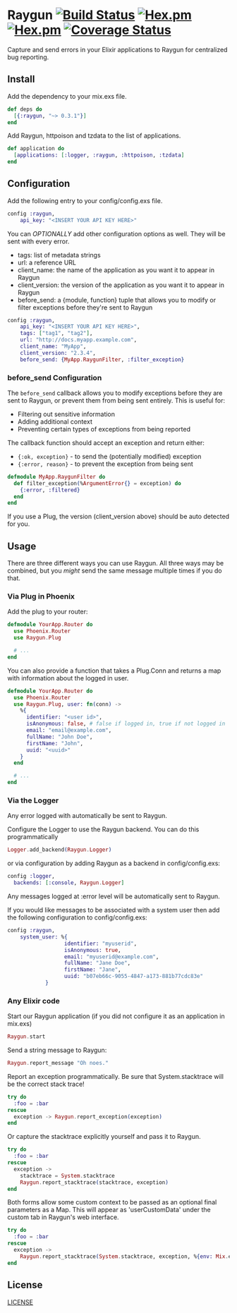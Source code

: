 # Raygun [![Build Status](https://travis-ci.org/Cobenian/raygun.svg?branch=master)](https://travis-ci.org/Cobenian/raygun) [![Hex.pm](https://img.shields.io/hexpm/v/raygun.svg?maxAge=2592000)](https://hex.pm/packages/raygun) [![Hex.pm](https://img.shields.io/hexpm/dt/raygun.svg?maxAge=2592000)](https://hex.pm/packages/raygun) [![Coverage Status](https://coveralls.io/repos/github/Cobenian/raygun/badge.svg?branch=master)](https://coveralls.io/github/Cobenian/raygun?branch=master)


Capture and send errors in your Elixir applications to Raygun for centralized
bug reporting.

## Install

Add the dependency to your mix.exs file.

```elixir
def deps do  
  [{:raygun, "~> 0.3.1"}]
end
```

Add Raygun, httpoison and tzdata to the list of applications.

```elixir
def application do
  [applications: [:logger, :raygun, :httpoison, :tzdata]
end
```

## Configuration

Add the following entry to your config/config.exs file.

```elixir
config :raygun,
    api_key: "<INSERT YOUR API KEY HERE>"
```

You can *OPTIONALLY* add other configuration options as well. They will be sent
with every error.
* tags: list of metadata strings
* url: a reference URL
* client_name: the name of the application as you want it to appear in Raygun
* client_version: the version of the application as you want it to appear in Raygun
* before_send: a {module, function} tuple that allows you to modify or filter exceptions before they're sent to Raygun

```elixir
config :raygun,
    api_key: "<INSERT YOUR API KEY HERE>",
    tags: ["tag1", "tag2"],
    url: "http://docs.myapp.example.com",
    client_name: "MyApp",
    client_version: "2.3.4",
    before_send: {MyApp.RaygunFilter, :filter_exception}
```

### before_send Configuration

The `before_send` callback allows you to modify exceptions before they are sent to Raygun, or prevent them from being sent entirely. This is useful for:

- Filtering out sensitive information
- Adding additional context
- Preventing certain types of exceptions from being reported

The callback function should accept an exception and return either:
- `{:ok, exception}` - to send the (potentially modified) exception
- `{:error, reason}` - to prevent the exception from being sent

```elixir
defmodule MyApp.RaygunFilter do
  def filter_exception(%ArgumentError{} = exception) do
    {:error, :filtered}
  end
end
```

If you use a Plug, the version (client_version above) should be auto detected for you.

## Usage

There are three different ways you can use Raygun. All three ways may be combined,
but you _might_ send the same message multiple times if you do that.

### Via Plug in Phoenix

Add the plug to your router:

```elixir
defmodule YourApp.Router do
  use Phoenix.Router
  use Raygun.Plug

  # ...
end
```

You can also provide a function that takes a Plug.Conn and returns a map with
information about the logged in user.

```elixir
defmodule YourApp.Router do
  use Phoenix.Router
  use Raygun.Plug, user: fn(conn) ->
    %{
      identifier: "<user id>",
      isAnonymous: false, # false if logged in, true if not logged in
      email: "email@example.com",
      fullName: "John Doe",
      firstName: "John",
      uuid: "<uuid>"
    }
  end

  # ...
end
```

### Via the Logger

Any error logged with automatically be sent to Raygun.

Configure the Logger to use the Raygun backend. You can do this programmatically

  ```elixir
  Logger.add_backend(Raygun.Logger)
  ```

or via configuration by adding Raygun as a backend in config/config.exs:

  ```elixir
  config :logger,
    backends: [:console, Raygun.Logger]
  ```

Any messages logged at :error level will be automatically sent to Raygun.

If you would like messages to be associated with a system user then add the
following configuration to config/config.exs:

  ```elixir
  config :raygun,
      system_user: %{
        			identifier: "myuserid",
        			isAnonymous: true,
        			email: "myuserid@example.com",
        			fullName: "Jane Doe",
        			firstName: "Jane",
        			uuid: "b07eb66c-9055-4847-a173-881b77cdc83e"
      		  }
  ```

### Any Elixir code

Start our Raygun application (if you did not configure it as an application
in mix.exs)

```elixir
Raygun.start
```

Send a string message to Raygun:

```elixir
Raygun.report_message "Oh noes."
```

Report an exception programmatically. Be sure that System.stacktrace will be
the correct stack trace!

```elixir
try do
  :foo = :bar
rescue
  exception -> Raygun.report_exception(exception)
end
```

Or capture the stacktrace explicitly yourself and pass it to Raygun.

```elixir
try do
  :foo = :bar
rescue
  exception ->
    stacktrace = System.stacktrace
    Raygun.report_stacktrace(stacktrace, exception)
end
```  

Both forms allow some custom context to be passed as an optional final
parameters as a Map. This will appear as 'userCustomData' under the custom
tab in Raygun's web interface.

```elixir
try do
  :foo = :bar
rescue
  exception ->
    Raygun.report_stacktrace(System.stacktrace, exception, %{env: Mix.env})
end
```

## License

[LICENSE](LICENSE)
